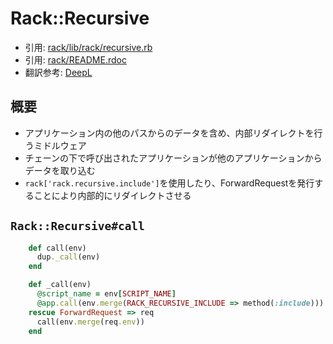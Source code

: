 # Rack::Recursive
- 引用: [rack/lib/rack/recursive.rb](https://github.com/rack/rack/blob/master/lib/rack/recursive.rb)
- 引用: [rack/README.rdoc](https://github.com/rack/rack/blob/master/README.rdoc)
- 翻訳参考: [DeepL](https://www.deepl.com/translator)

## 概要
- アプリケーション内の他のパスからのデータを含め、内部リダイレクトを行うミドルウェア
- チェーンの下で呼び出されたアプリケーションが他のアプリケーションからデータを取り込む
- `rack['rack.recursive.include']`を使用したり、ForwardRequestを発行することにより内部的にリダイレクトさせる

## `Rack::Recursive#call`
```ruby
    def call(env)
      dup._call(env)
    end

    def _call(env)
      @script_name = env[SCRIPT_NAME]
      @app.call(env.merge(RACK_RECURSIVE_INCLUDE => method(:include)))
    rescue ForwardRequest => req
      call(env.merge(req.env))
    end
```
